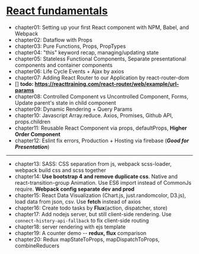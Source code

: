 # [React fundamentals](https://github.com/ReactTraining)

* chapter01: Setting up your first React component with NPM, Babel, and Webpack
* chapter02: Dataflow with Props
* chapter03: Pure Functions, Props, PropTypes
* chapter04: "this" keyword recap, managing/updating state
* chapter05: Stateless Functional Components, Separate presentational components and container components
* chapter06: Life Cycle Events + Ajax by axios
* chapter07: Adding React Router to our Application by react-router-dom
* [] **todo: https://reacttraining.com/react-router/web/example/url-params**
* chapter08: Controlled Component vs Uncontrolled Component, Forms, Update parent's state in child component
* chapter09: Dynamic Rendering + Query Params
* chapter10: Javascript Array.reduce. Axios, Promises, Github API, props.children
* chapter11: Reusable React Component via props, defaultProps, **Higher Order Component**
* chapter12: Eslint fix errors, Production + Hosting via firebase (_**Good for Presentation**_)

---

* chapter13: SASS: CSS separation from js, webpack scss-loader, webpack build css and scss together
* chapter14: **Use bootstrap 4 and remove duplicate css**. Native and react-transition-group Animation. Use ES6 import instead of CommonJs require. **Webpack config separate dev and prod**
* chapter15: React Data Visualization (Chart.js, just.randomcolor, D3.js), load data from json, csv. Use **fetch** instead of axios
* chapter16: Create todo tasks by **Flux**(action, dispatcher, store)
* chapter17: Add nodejs server, but still client-side rendering. Use `connect-history-api-fallback` to fix client-side routing
* chapter18: server rendering with ejs template
* chapter19: A counter demo -- **redux, flux** comparison
* chapter20: Redux mapStateToProps, mapDispatchToProps, combineReducers
